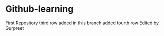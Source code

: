 # Github-learning
First Repository
third row added in this branch
added fourth row
Edited by Gurpreet
